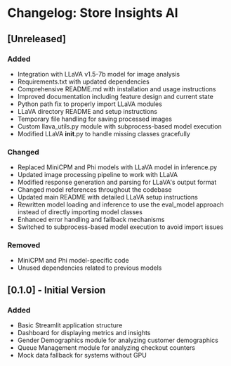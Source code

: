 # Changelog: Store Insights AI

## [Unreleased]

### Added
- Integration with LLaVA v1.5-7b model for image analysis
- Requirements.txt with updated dependencies
- Comprehensive README.md with installation and usage instructions
- Improved documentation including feature design and current state
- Python path fix to properly import LLaVA modules
- LLaVA directory README and setup instructions
- Temporary file handling for saving processed images
- Custom llava_utils.py module with subprocess-based model execution
- Modified LLaVA __init__.py to handle missing classes gracefully

### Changed
- Replaced MiniCPM and Phi models with LLaVA model in inference.py
- Updated image processing pipeline to work with LLaVA
- Modified response generation and parsing for LLaVA's output format
- Changed model references throughout the codebase
- Updated main README with detailed LLaVA setup instructions
- Rewritten model loading and inference to use the eval_model approach instead of directly importing model classes
- Enhanced error handling and fallback mechanisms
- Switched to subprocess-based model execution to avoid import issues

### Removed
- MiniCPM and Phi model-specific code
- Unused dependencies related to previous models

## [0.1.0] - Initial Version

### Added
- Basic Streamlit application structure
- Dashboard for displaying metrics and insights
- Gender Demographics module for analyzing customer demographics
- Queue Management module for analyzing checkout counters
- Mock data fallback for systems without GPU 